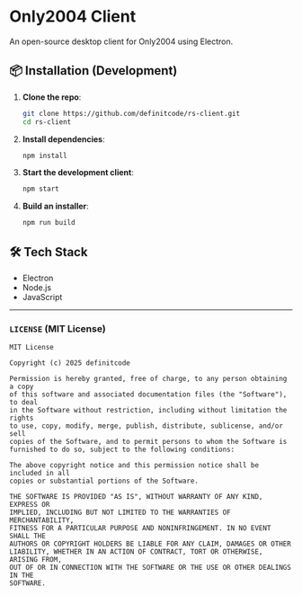 # Only2004 Client
An open-source desktop client for Only2004 using Electron.

## 📦 Installation (Development)
1. **Clone the repo**:
   ```bash
   git clone https://github.com/definitcode/rs-client.git
   cd rs-client
   ```
2. **Install dependencies**:
   ```bash
   npm install
   ```
3. **Start the development client**:
   ```bash
   npm start
   ```
4. **Build an installer**:
   ```bash
   npm run build
   ```

## 🛠 Tech Stack
- Electron
- Node.js
- JavaScript


---

### **`LICENSE`** (MIT License)
```text
MIT License

Copyright (c) 2025 definitcode

Permission is hereby granted, free of charge, to any person obtaining a copy
of this software and associated documentation files (the "Software"), to deal
in the Software without restriction, including without limitation the rights
to use, copy, modify, merge, publish, distribute, sublicense, and/or sell
copies of the Software, and to permit persons to whom the Software is
furnished to do so, subject to the following conditions:

The above copyright notice and this permission notice shall be included in all
copies or substantial portions of the Software.

THE SOFTWARE IS PROVIDED "AS IS", WITHOUT WARRANTY OF ANY KIND, EXPRESS OR
IMPLIED, INCLUDING BUT NOT LIMITED TO THE WARRANTIES OF MERCHANTABILITY,
FITNESS FOR A PARTICULAR PURPOSE AND NONINFRINGEMENT. IN NO EVENT SHALL THE
AUTHORS OR COPYRIGHT HOLDERS BE LIABLE FOR ANY CLAIM, DAMAGES OR OTHER
LIABILITY, WHETHER IN AN ACTION OF CONTRACT, TORT OR OTHERWISE, ARISING FROM,
OUT OF OR IN CONNECTION WITH THE SOFTWARE OR THE USE OR OTHER DEALINGS IN THE
SOFTWARE.

